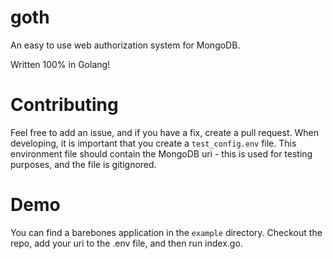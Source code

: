 
# goth
An easy to use web authorization system for MongoDB.

Written 100% in Golang!
# Contributing
Feel free to add an issue, and if you have a fix, create a pull request. When developing, it is important that you create a `test_config.env` file. This environment file should contain the MongoDB uri - this is used for testing purposes, and the file is gitignored.

# Demo
You can find a barebones application in the `example` directory. Checkout the repo, add your uri to the .env file, and then run index.go.
